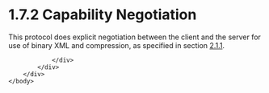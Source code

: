 <html dir="LTR" xmlns:mshelp="http://msdn.microsoft.com/mshelp" xmlns:ddue="http://ddue.schemas.microsoft.com/authoring/2003/5" xmlns:xlink="http://www.w3.org/1999/xlink" xmlns:tool="http://www.microsoft.com/tooltip">
    <head>
        <meta http-equiv="Content-Type" content="text/html; CHARSET=utf-8"></meta>
        <meta name="save" content="history"></meta>
        <title>1.7.2 Capability Negotiation</title>
        <xml>
            <mshelp:toctitle title="1.7.2 Capability Negotiation"></mshelp:toctitle>
            <mshelp:rltitle title="[MS-SSAS]: Capability Negotiation"></mshelp:rltitle>
            <mshelp:keyword index="A" term="f42aac33-9068-4896-8ff2-f6eeb1d9dabc"></mshelp:keyword>
            <mshelp:attr name="DCSext.ContentType" value="open specification"></mshelp:attr>
            <mshelp:attr name="AssetID" value="f42aac33-9068-4896-8ff2-f6eeb1d9dabc"></mshelp:attr>
            <mshelp:attr name="TopicType" value="kbRef"></mshelp:attr>
            <mshelp:attr name="DCSext.Title" value="[MS-SSAS]: Capability Negotiation" />
        </xml>
    </head>
    <body>
        <div id="header">
            <h1 class="heading">1.7.2 Capability Negotiation</h1>
        </div>
        <div id="mainSection">
            <div id="mainBody">
                <div id="allHistory" class="saveHistory"></div>
                <div id="sectionSection0" class="section" name="collapseableSection">
                    

<p>This protocol does explicit negotiation between the client
and the server for use of binary XML and compression, as specified in section <a href="f172a52f-f69e-4051-8b3a-627433e978fb.html">2.1.1</a>.</p>


                </div>
            </div>
        </div>
    </body>
</html>